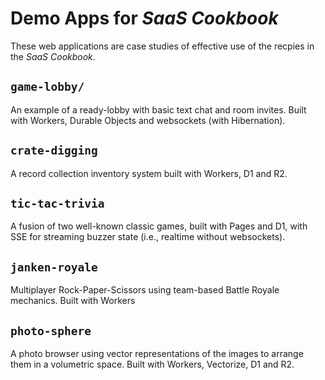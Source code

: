 # Demo Apps for *SaaS Cookbook*

These web applications are case studies of effective use of the recpies in the
*SaaS Cookbook*.

## `game-lobby/`

An example of a ready-lobby with basic text chat and room invites.
Built with Workers, Durable Objects and websockets (with Hibernation).

## `crate-digging`

A record collection inventory system built with Workers, D1 and R2.

## `tic-tac-trivia`

A fusion of two well-known classic games, built with Pages and D1, with SSE
for streaming buzzer state (i.e., realtime without websockets).

## `janken-royale`

Multiplayer Rock-Paper-Scissors using team-based Battle Royale mechanics.
Built with Workers

## `photo-sphere`

A photo browser using vector representations of the images to arrange them in
a volumetric space.  Built with Workers, Vectorize, D1 and R2.

